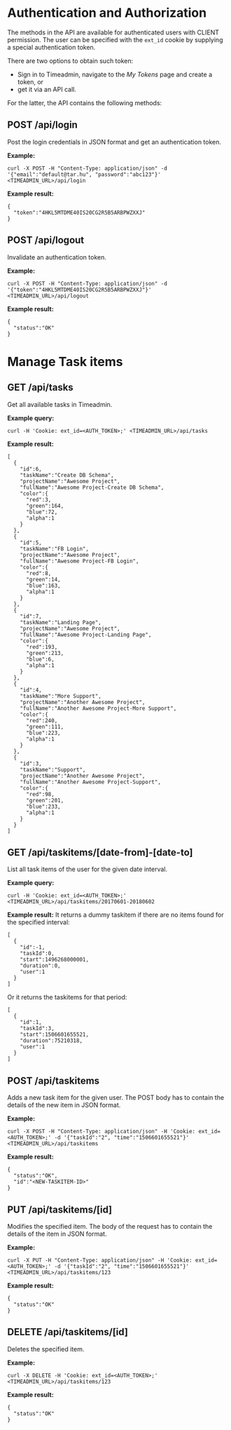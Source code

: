 Authentication and Authorization
================================

The methods in the API are available for authenticated users with CLIENT permission.
The user can be specified with the ```ext_id``` cookie by supplying a special authentication token.

There are two options to obtain such token:

- Sign in to Timeadmin, navigate to the *My Tokens* page and create a token, or
- get it via an API call.

For the latter, the API contains the following methods:


POST /api/login
---------------
Post the login credentials in JSON format and get an authentication token.

**Example:**

```
curl -X POST -H "Content-Type: application/json" -d '{"email":"default@tar.hu", "password":"abc123"}' <TIMEADMIN_URL>/api/login
```

**Example result:**

```
{
  "token":"4HKL5MTDME40IS20CG2R5B5ARBPWZXXJ"
}
```


POST /api/logout
----------------
Invalidate an authentication token.

**Example:**

```
curl -X POST -H "Content-Type: application/json" -d '{"token":"4HKL5MTDME40IS20CG2R5B5ARBPWZXXJ"}' <TIMEADMIN_URL>/api/logout
```

**Example result:**

```
{
  "status":"OK"
}
```


Manage Task items
=================


GET /api/tasks
--------------
Get all available tasks in Timeadmin.

**Example query:**

```
curl -H 'Cookie: ext_id=<AUTH_TOKEN>;' <TIMEADMIN_URL>/api/tasks
```

**Example result:**
```
[
  {
    "id":6,
    "taskName":"Create DB Schema",
    "projectName":"Awesome Project",
    "fullName":"Awesome Project-Create DB Schema",
    "color":{
      "red":3,
      "green":164,
      "blue":72,
      "alpha":1
    }
  },
  {
    "id":5,
    "taskName":"FB Login",
    "projectName":"Awesome Project",
    "fullName":"Awesome Project-FB Login",
    "color":{
      "red":8,
      "green":14,
      "blue":163,
      "alpha":1
    }
  },
  {
    "id":7,
    "taskName":"Landing Page",
    "projectName":"Awesome Project",
    "fullName":"Awesome Project-Landing Page",
    "color":{
      "red":193,
      "green":213,
      "blue":6,
      "alpha":1
    }
  },
  {
    "id":4,
    "taskName":"More Support",
    "projectName":"Another Awesome Project",
    "fullName":"Another Awesome Project-More Support",
    "color":{
      "red":240,
      "green":111,
      "blue":223,
      "alpha":1
    }
  },
  {
    "id":3,
    "taskName":"Support",
    "projectName":"Another Awesome Project",
    "fullName":"Another Awesome Project-Support",
    "color":{
      "red":98,
      "green":201,
      "blue":233,
      "alpha":1
    }
  }
]
```


GET /api/taskitems/[date-from]-[date-to]
----------------------------------------
List all task items of the user for the given date interval.

**Example query:**
```
curl -H 'Cookie: ext_id=<AUTH_TOKEN>;' <TIMEADMIN_URL>/api/taskitems/20170601-20180602
```

**Example result:**
It returns a dummy taskitem if there are no items found for the specified interval:

```
[
  {
    "id":-1,
    "taskId":0,
    "start":1496268000001,
    "duration":0,
    "user":1
  }
]
```

Or it returns the taskitems for that period:
```
[
  {
    "id":1,
    "taskId":3,
    "start":1506601655521,
    "duration":75210318,
    "user":1
  }
]
```


POST /api/taskitems
-------------------
Adds a new task item for the given user. The POST body has to contain the details of the new item in JSON format.

**Example:**
```
curl -X POST -H "Content-Type: application/json" -H 'Cookie: ext_id=<AUTH_TOKEN>;' -d '{"taskId":"2", "time":"1506601655521"}' <TIMEADMIN_URL>/api/taskitems
```

**Example result:**
```
{
  "status":"OK",
  "id":"<NEW-TASKITEM-ID>"
}
```


PUT /api/taskitems/[id]
-----------------------
Modifies the specified item. The body of the request has to contain the details of the item in JSON format.

**Example:**
```
curl -X PUT -H "Content-Type: application/json" -H 'Cookie: ext_id=<AUTH_TOKEN>;' -d '{"taskId":"2", "time":"1506601655521"}' <TIMEADMIN_URL>/api/taskitems/123
```

**Example result:**
```
{
  "status":"OK"
}
```


DELETE /api/taskitems/[id]
--------------------------
Deletes the specified item.

**Example:**
```
curl -X DELETE -H 'Cookie: ext_id=<AUTH_TOKEN>;' <TIMEADMIN_URL>/api/taskitems/123
```

**Example result:**
```
{
  "status":"OK"
}
```
